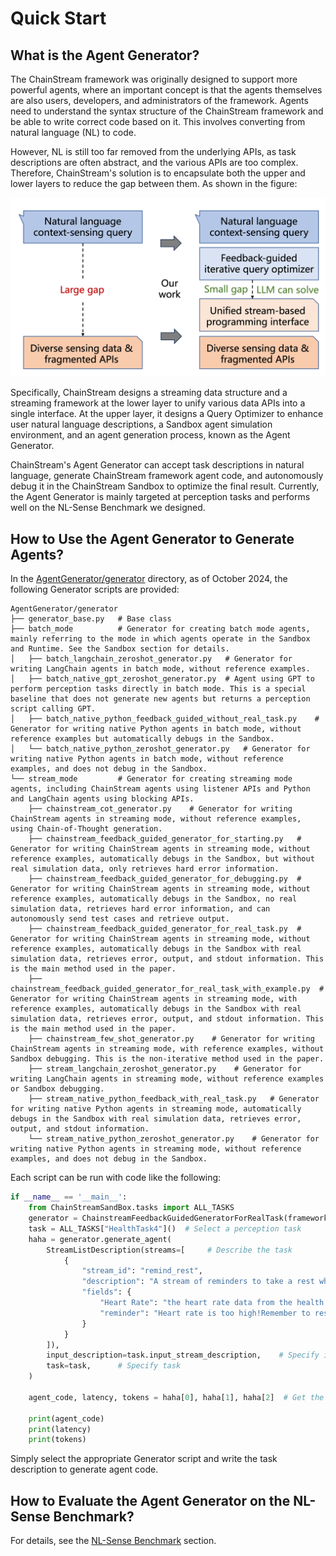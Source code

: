 # Quick Start

## What is the Agent Generator?

The ChainStream framework was originally designed to support more powerful agents, where an important concept is that the agents themselves are also users, developers, and administrators of the framework. Agents need to understand the syntax structure of the ChainStream framework and be able to write correct code based on it. This involves converting from natural language (NL) to code.

However, NL is still too far removed from the underlying APIs, as task descriptions are often abstract, and the various APIs are too complex. Therefore, ChainStream's solution is to encapsulate both the upper and lower layers to reduce the gap between them. As shown in the figure:

![generator_motivation.png](..%2Fimg%2Fgenerator_motivation.png)

Specifically, ChainStream designs a streaming data structure and a streaming framework at the lower layer to unify various data APIs into a single interface. At the upper layer, it designs a Query Optimizer to enhance user natural language descriptions, a Sandbox agent simulation environment, and an agent generation process, known as the Agent Generator.

ChainStream's Agent Generator can accept task descriptions in natural language, generate ChainStream framework agent code, and autonomously debug it in the ChainStream Sandbox to optimize the final result. Currently, the Agent Generator is mainly targeted at perception tasks and performs well on the NL-Sense Benchmark we designed.

## How to Use the Agent Generator to Generate Agents?

In the [AgentGenerator/generator](https://github.com/MobileLLM/ChainStream/tree/main/AgentGenerator/generator) directory, as of October 2024, the following Generator scripts are provided:

``` 
AgentGenerator/generator
├── generator_base.py   # Base class
├── batch_mode          # Generator for creating batch mode agents, mainly referring to the mode in which agents operate in the Sandbox and Runtime. See the Sandbox section for details.
│   ├── batch_langchain_zeroshot_generator.py   # Generator for writing LangChain agents in batch mode, without reference examples.
│   ├── batch_native_gpt_zeroshot_generator.py  # Agent using GPT to perform perception tasks directly in batch mode. This is a special baseline that does not generate new agents but returns a perception script calling GPT.
│   ├── batch_native_python_feedback_guided_without_real_task.py    # Generator for writing native Python agents in batch mode, without reference examples but automatically debugs in the Sandbox.
│   └── batch_native_python_zeroshot_generator.py   # Generator for writing native Python agents in batch mode, without reference examples, and does not debug in the Sandbox.
└── stream_mode         # Generator for creating streaming mode agents, including ChainStream agents using listener APIs and Python and LangChain agents using blocking APIs.
    ├── chainstream_cot_generator.py    # Generator for writing ChainStream agents in streaming mode, without reference examples, using Chain-of-Thought generation.
    ├── chainstream_feedback_guided_generator_for_starting.py   # Generator for writing ChainStream agents in streaming mode, without reference examples, automatically debugs in the Sandbox, but without real simulation data, only retrieves hard error information.
    ├── chainstream_feedback_guided_generator_for_debugging.py  # Generator for writing ChainStream agents in streaming mode, without reference examples, automatically debugs in the Sandbox, no real simulation data, retrieves hard error information, and can autonomously send test cases and retrieve output.
    ├── chainstream_feedback_guided_generator_for_real_task.py  # Generator for writing ChainStream agents in streaming mode, without reference examples, automatically debugs in the Sandbox with real simulation data, retrieves error, output, and stdout information. This is the main method used in the paper.
    ├── chainstream_feedback_guided_generator_for_real_task_with_example.py  # Generator for writing ChainStream agents in streaming mode, with reference examples, automatically debugs in the Sandbox with real simulation data, retrieves error, output, and stdout information. This is the main method used in the paper.
    ├── chainstream_few_shot_generator.py    # Generator for writing ChainStream agents in streaming mode, with reference examples, without Sandbox debugging. This is the non-iterative method used in the paper.
    ├── stream_langchain_zeroshot_generator.py    # Generator for writing LangChain agents in streaming mode, without reference examples or Sandbox debugging.
    ├── stream_native_python_feedback_with_real_task.py   # Generator for writing native Python agents in streaming mode, automatically debugs in the Sandbox with real simulation data, retrieves error, output, and stdout information.
    └── stream_native_python_zeroshot_generator.py    # Generator for writing native Python agents in streaming mode, without reference examples, and does not debug in the Sandbox.
```

Each script can be run with code like the following:

``` python
if __name__ == '__main__':
    from ChainStreamSandBox.tasks import ALL_TASKS
    generator = ChainstreamFeedbackGuidedGeneratorForRealTask(framework_example_number=0)  # Select a Generator
    task = ALL_TASKS["HealthTask4"]()  # Select a perception task
    haha = generator.generate_agent(
        StreamListDescription(streams=[     # Describe the task
            {
                "stream_id": "remind_rest",
                "description": "A stream of reminders to take a rest when the heart rate is over 75 in every 2 seconds.",
                "fields": {
                    "Heart Rate": "the heart rate data from the health sensor, float",
                    "reminder": "Heart rate is too high!Remember to rest yourself!"
                }
            }
        ]),
        input_description=task.input_stream_description,    # Specify input stream scope
        task=task,      # Specify task
    )

    agent_code, latency, tokens = haha[0], haha[1], haha[2]  # Get the generated agent code, latency, and the number of generated tokens

    print(agent_code)
    print(latency)
    print(tokens)
```

Simply select the appropriate Generator script and write the task description to generate agent code.

## How to Evaluate the Agent Generator on the NL-Sense Benchmark?

For details, see the [NL-Sense Benchmark](../../NLSenseBenchmark/QUICK_START/) section.